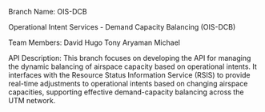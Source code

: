 Branch Name: OIS-DCB

Operational Intent Services - Demand Capacity Balancing (OIS-DCB)

Team Members:
David
Hugo
Tony
Aryaman
Michael

API Description:
This branch focuses on developing the API for managing the dynamic balancing of airspace capacity based on operational intents. It interfaces with the Resource Status Information Service (RSIS) to provide real-time adjustments to operational intents based on changing airspace capacities, supporting effective demand-capacity balancing across the UTM network.
